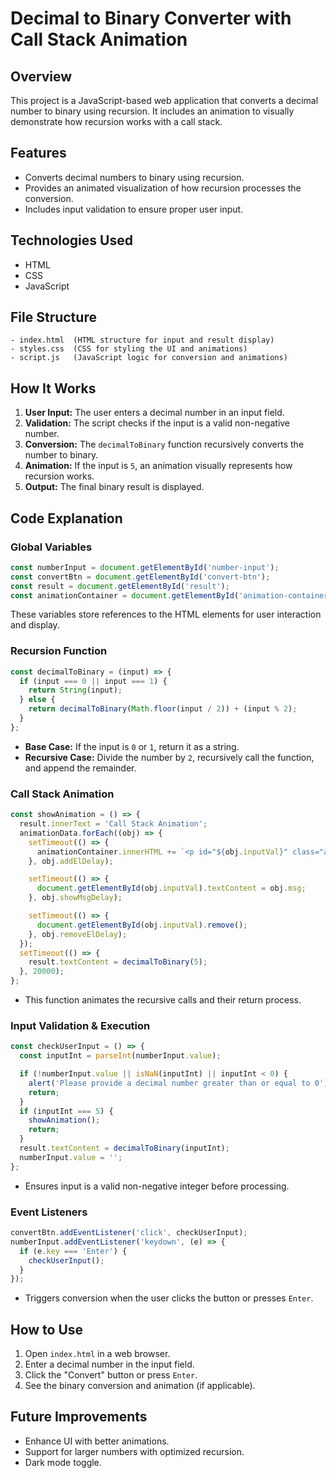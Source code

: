 # Decimal to Binary Converter with Call Stack Animation

## Overview

This project is a JavaScript-based web application that converts a decimal number to binary using recursion. It includes an animation to visually demonstrate how recursion works with a call stack.

## Features

- Converts decimal numbers to binary using recursion.
- Provides an animated visualization of how recursion processes the conversion.
- Includes input validation to ensure proper user input.

## Technologies Used

- HTML
- CSS
- JavaScript

## File Structure

```
- index.html  (HTML structure for input and result display)
- styles.css  (CSS for styling the UI and animations)
- script.js   (JavaScript logic for conversion and animations)
```

## How It Works

1. **User Input:** The user enters a decimal number in an input field.
2. **Validation:** The script checks if the input is a valid non-negative number.
3. **Conversion:** The `decimalToBinary` function recursively converts the number to binary.
4. **Animation:** If the input is `5`, an animation visually represents how recursion works.
5. **Output:** The final binary result is displayed.

## Code Explanation

### Global Variables

```js
const numberInput = document.getElementById('number-input');
const convertBtn = document.getElementById('convert-btn');
const result = document.getElementById('result');
const animationContainer = document.getElementById('animation-container');
```

These variables store references to the HTML elements for user interaction and display.

### Recursion Function

```js
const decimalToBinary = (input) => {
  if (input === 0 || input === 1) {
    return String(input);
  } else {
    return decimalToBinary(Math.floor(input / 2)) + (input % 2);
  }
};
```

- **Base Case:** If the input is `0` or `1`, return it as a string.
- **Recursive Case:** Divide the number by `2`, recursively call the function, and append the remainder.

### Call Stack Animation

```js
const showAnimation = () => {
  result.innerText = 'Call Stack Animation';
  animationData.forEach((obj) => {
    setTimeout(() => {
      animationContainer.innerHTML += `<p id="${obj.inputVal}" class="animation-frame">decimalToBinary(${obj.inputVal})</p>`;
    }, obj.addElDelay);

    setTimeout(() => {
      document.getElementById(obj.inputVal).textContent = obj.msg;
    }, obj.showMsgDelay);

    setTimeout(() => {
      document.getElementById(obj.inputVal).remove();
    }, obj.removeElDelay);
  });
  setTimeout(() => {
    result.textContent = decimalToBinary(5);
  }, 20000);
};
```

- This function animates the recursive calls and their return process.

### Input Validation & Execution

```js
const checkUserInput = () => {
  const inputInt = parseInt(numberInput.value);

  if (!numberInput.value || isNaN(inputInt) || inputInt < 0) {
    alert('Please provide a decimal number greater than or equal to 0');
    return;
  }
  if (inputInt === 5) {
    showAnimation();
    return;
  }
  result.textContent = decimalToBinary(inputInt);
  numberInput.value = '';
};
```

- Ensures input is a valid non-negative integer before processing.

### Event Listeners

```js
convertBtn.addEventListener('click', checkUserInput);
numberInput.addEventListener('keydown', (e) => {
  if (e.key === 'Enter') {
    checkUserInput();
  }
});
```

- Triggers conversion when the user clicks the button or presses `Enter`.

## How to Use

1. Open `index.html` in a web browser.
2. Enter a decimal number in the input field.
3. Click the "Convert" button or press `Enter`.
4. See the binary conversion and animation (if applicable).

## Future Improvements

- Enhance UI with better animations.
- Support for larger numbers with optimized recursion.
- Dark mode toggle.
